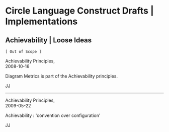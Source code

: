 ﻿Circle Language Construct Drafts | Implementations
==================================================

Achievability | Loose Ideas
---------------------------

`[ Out of Scope ]`

Achievability Principles,  
2008-10-16

Diagram Metrics is part of the Achievability principles.

JJ

-----

Achievability Principles,  
2009-05-22

Achievability : 'convention over configuration'

JJ